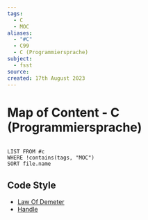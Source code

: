 ```yaml
---
tags:
  - C
  - MOC
aliases:
  - "#C"
  - C99
  - C (Programmiersprache)
subject:
  - fsst
source: 
created: 17th August 2023
---
```


# Map of Content - C (Programmiersprache)

```dataview

LIST FROM #c
WHERE !contains(tags, "MOC")
SORT file.name

```

## Code Style

- [Law Of Demeter](https://en.wikipedia.org/wiki/Law_of_Demeter)
- [Handle](<https://en.wikipedia.org/wiki/Handle_(computing)>)
